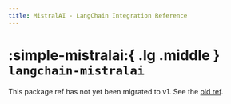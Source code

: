 ```yaml
---
title: MistralAI - LangChain Integration Reference
---
```


# :simple-mistralai:{ .lg .middle } `langchain-mistralai`

This package ref has not yet been migrated to v1. See the [old ref](https://python.langchain.com/api_reference/mistralai/index.html).
